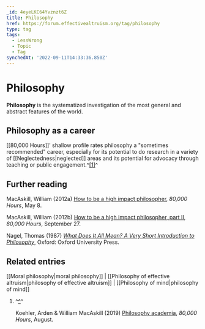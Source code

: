 ```yaml
---
_id: 4eyeLKC64Yvznzt6Z
title: Philosophy
href: https://forum.effectivealtruism.org/tag/philosophy
type: tag
tags:
  - LessWrong
  - Topic
  - Tag
synchedAt: '2022-09-11T14:33:36.850Z'
---
```

# Philosophy

**Philosophy** is the systematized investigation of the most general and abstract features of the world.

Philosophy as a career
----------------------

[[80,000 Hours]]' shallow profile rates philosophy a "sometimes recommended" career, especially for its potential to do research in a variety of [[Neglectedness|neglected]] areas and its potential for advocacy through teaching or public engagement.^[\[1\]](#fn0l5oqns4bsx8)^

Further reading
---------------

MacAskill, William (2012a) [How to be a high impact philosopher](https://80000hours.org/2012/05/how-to-be-a-high-impact-philosopher/), *80,000 Hours*, May 8.

MacAskill, William (2012b) [How to be a high impact philosopher, part II](https://80000hours.org/2012/09/how-to-be-a-high-impact-philosopher-part-ii/), *80,000 Hours*, September 27.

Nagel, Thomas (1987) [*What Does It All Mean? A Very Short Introduction to Philosophy*](https://en.wikipedia.org/wiki/Special:BookSources/0-19-505292-7), Oxford: Oxford University Press.

Related entries
---------------

[[Moral philosophy|moral philosophy]] | [[Philosophy of effective altruism|philosophy of effective altruism]] | [[Philosophy of mind|philosophy of mind]]

1.  ^**[^](#fnref0l5oqns4bsx8)**^
    
    Koehler, Arden & William MacAskill (2019) [Philosophy academia](https://80000hours.org/career-reviews/philosophy-academia/), *80,000 Hours*, August.